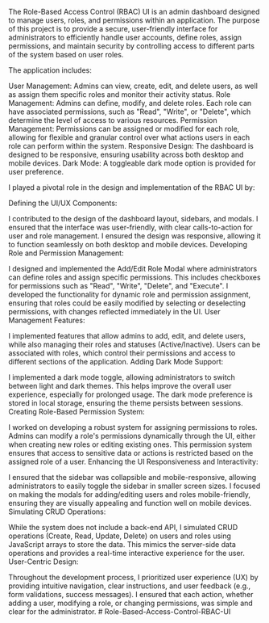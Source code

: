 The Role-Based Access Control (RBAC) UI is an admin dashboard designed to manage users, roles, and permissions within an application. The purpose of this project is to provide a secure, user-friendly interface for administrators to efficiently handle user accounts, define roles, assign permissions, and maintain security by controlling access to different parts of the system based on user roles.

The application includes:

User Management: Admins can view, create, edit, and delete users, as well as assign them specific roles and monitor their activity status.
Role Management: Admins can define, modify, and delete roles. Each role can have associated permissions, such as "Read", "Write", or "Delete", which determine the level of access to various resources.
Permission Management: Permissions can be assigned or modified for each role, allowing for flexible and granular control over what actions users in each role can perform within the system.
Responsive Design: The dashboard is designed to be responsive, ensuring usability across both desktop and mobile devices.
Dark Mode: A toggleable dark mode option is provided for user preference.


I played a pivotal role in the design and implementation of the RBAC UI by:

Defining the UI/UX Components:

I contributed to the design of the dashboard layout, sidebars, and modals. I ensured that the interface was user-friendly, with clear calls-to-action for user and role management.
I ensured the design was responsive, allowing it to function seamlessly on both desktop and mobile devices.
Developing Role and Permission Management:

I designed and implemented the Add/Edit Role Modal where administrators can define roles and assign specific permissions. This includes checkboxes for permissions such as "Read", "Write", "Delete", and "Execute".
I developed the functionality for dynamic role and permission assignment, ensuring that roles could be easily modified by selecting or deselecting permissions, with changes reflected immediately in the UI.
User Management Features:

I implemented features that allow admins to add, edit, and delete users, while also managing their roles and statuses (Active/Inactive).
Users can be associated with roles, which control their permissions and access to different sections of the application.
Adding Dark Mode Support:

I implemented a dark mode toggle, allowing administrators to switch between light and dark themes. This helps improve the overall user experience, especially for prolonged usage.
The dark mode preference is stored in local storage, ensuring the theme persists between sessions.
Creating Role-Based Permission System:

I worked on developing a robust system for assigning permissions to roles. Admins can modify a role's permissions dynamically through the UI, either when creating new roles or editing existing ones.
This permission system ensures that access to sensitive data or actions is restricted based on the assigned role of a user.
Enhancing the UI Responsiveness and Interactivity:

I ensured that the sidebar was collapsible and mobile-responsive, allowing administrators to easily toggle the sidebar in smaller screen sizes.
I focused on making the modals for adding/editing users and roles mobile-friendly, ensuring they are visually appealing and function well on mobile devices.
Simulating CRUD Operations:

While the system does not include a back-end API, I simulated CRUD operations (Create, Read, Update, Delete) on users and roles using JavaScript arrays to store the data. This mimics the server-side data operations and provides a real-time interactive experience for the user.
User-Centric Design:

Throughout the development process, I prioritized user experience (UX) by providing intuitive navigation, clear instructions, and user feedback (e.g., form validations, success messages).
I ensured that each action, whether adding a user, modifying a role, or changing permissions, was simple and clear for the administrator.
#   R o l e - B a s e d - A c c e s s - C o n t r o l - R B A C - U I  
 